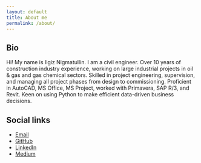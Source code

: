 ```yaml
---
layout: default
title: About me
permalink: /about/
---
```

## Bio
Hi! My name is Ilgiz Nigmatullin. I am a civil engineer.
Over 10 years of construction industry experience, working on large industrial projects in oil & gas and gas chemical sectors. Skilled in project engineering, supervision, and managing all project phases from design to commissioning. Proficient in AutoCAD, MS Office, MS Project, worked with Primavera, SAP R/3, and Revit. Keen on using Python to make efficient data-driven business decisions.

## Social links

- [Email](mailto:iznigmatullin@gmail.com)
- [GitHub](https://github.com/inigmat)
- [LinkedIn](https://www.linkedin.com/in/ilgiz-nigmatullin/)
- [Medium](https://medium.com/@ilgiz_n)
